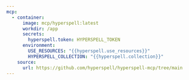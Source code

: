 ```yaml
---
mcp:
  - container:
      image: mcp/hyperspell:latest
      workdir: /app
      secrets:
        hyperspell.token: HYPERSPELL_TOKEN
      environment:
        USE_RESOURCES: "{{hyperspell.use_resources}}"
        HYPERSPELL_COLLECTION: "{{hyperspell.collection}}"
    source:
      url: https://github.com/hyperspell/hyperspell-mcp/tree/main
---
```

